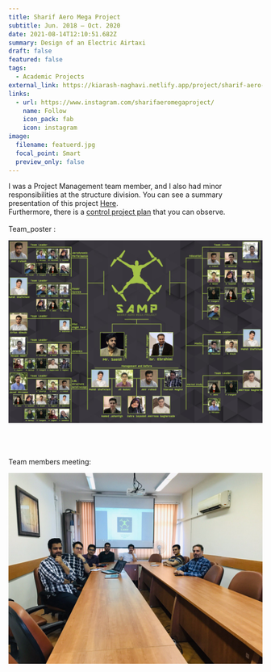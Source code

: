 ```yaml
---
title: Sharif Aero Mega Project
subtitle: Jun. 2018 – Oct. 2020
date: 2021-08-14T12:10:51.682Z
summary: Design of an Electric Airtaxi
draft: false
featured: false
tags:
  - Academic Projects
external_link: https://kiarash-naghavi.netlify.app/project/sharif-aero-mega-project/
links:
  - url: https://www.instagram.com/sharifaeromegaproject/
    name: Follow
    icon_pack: fab
    icon: instagram
image:
  filename: featuerd.jpg
  focal_point: Smart
  preview_only: false
---
```

I was a Project Management team member, and I also had minor responsibilities at the structure division. You can see a summary presentation of this project [Here](https://drive.google.com/file/d/1A5buO3ZXzjyVoncwM5hMZ7usFCqPfOL9/view?usp=sharing).
\
Furthermore, there is a [control project plan](https://drive.google.com/file/d/1CAcwIpdpDinnr4CCJtLlCg28N4mYlq5R/view?usp=sharing) that you can observe.\
\
Team_poster :

![](tg_image_2533001293.jpeg)

\
\
\
Team members meeting: 

![](1400-05-13-19.28.58.jpg)